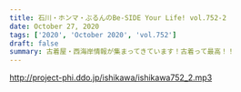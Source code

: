 ```yaml
---
title: 石川・ホンマ・ぶるんのBe-SIDE Your Life! vol.752-2
date: October 27, 2020
tags: ['2020', 'October 2020', 'vol.752']
draft: false
summary: 古着屋・西海岸情報が集まってきています！古着って最高！！
---
```


http://project-phi.ddo.jp/ishikawa/ishikawa752_2.mp3